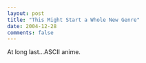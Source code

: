 ```yaml
---
layout: post
title: "This Might Start a Whole New Genre"
date: 2004-12-28
comments: false
---
```

At long last...ASCII anime.
